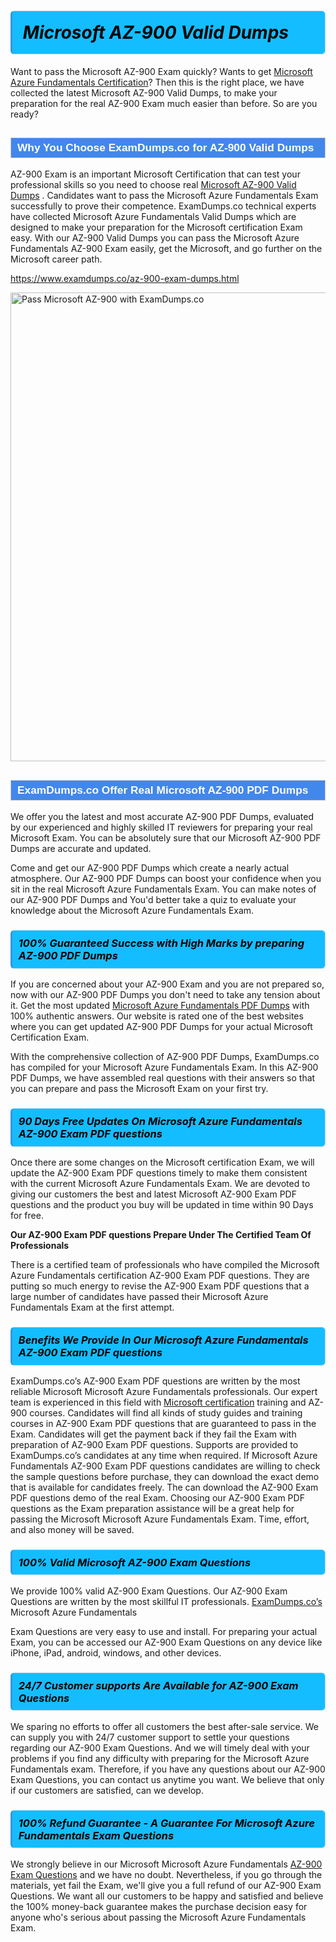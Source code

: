 <h1>                <strong><span style="display: block; color: #000000; background: #14BDFF; border: 0.5px solid #AED6F1; border-left: 3px solid #3498DB; padding: .6em; border-radius: 6px;">                     <em>Microsoft AZ-900 <span class="exam_variation">Valid Dumps</span> </em>                </span></strong>            </h1>                        <p>Want to pass the Microsoft AZ-900 Exam quickly? Wants to get <a href="https://www.examdumps.co/microsoft-azure-fundamentals-exam-dumps.html">Microsoft Azure Fundamentals Certification</a>?  Then this is the right place, we have collected the             latest Microsoft AZ-900 <span class="exam_variation">Valid Dumps</span>, to make your preparation for the real AZ-900 Exam much easier than before. So are you ready?</p>                        <h2 style="background: #4287ec; border: 1px solid #cccccc; padding: 5px 10px;">                <span style="color: #ffffff;">                    <span style="font-size: 11pt;">                        <span style="line-height: normal;">                            <span style="font-family: Calibri,sans-serif;">                                <strong>                                    <span style="font-size: 13.0pt;">Why You Choose ExamDumps.co for AZ-900 <span class="exam_variation">Valid Dumps</span></span>                                </strong>                            </span>                        </span>                    </span>                </span>            </h2>                        <p>AZ-900 Exam is an important Microsoft Certification that can test your professional skills so you need to choose real <a href="https://www.examdumps.co/az-900-exam-dumps.html">Microsoft AZ-900 <span class="exam_variation">Valid Dumps</span></a> .             Candidates want to pass the Microsoft Azure Fundamentals Exam successfully to prove their competence. ExamDumps.co technical experts             have collected Microsoft Azure Fundamentals <span class="exam_variation">Valid Dumps</span> which are designed to make your preparation for the Microsoft certification Exam easy. With our             AZ-900 <span class="exam_variation">Valid Dumps</span> you can pass the Microsoft Azure Fundamentals AZ-900 Exam easily, get the Microsoft, and go further on the Microsoft career path.</p>                        <p><a href="https://www.examdumps.co/az-900-exam-dumps.html">https://www.examdumps.co/az-900-exam-dumps.html</a></p>                        <p><a href="https://www.examdumps.co/"><img src="https://www.examdumps.co//images/banners/big-sale-20-percent-discount-offer-examdumps.jpg" class="postImage" alt="Pass Microsoft AZ-900 with ExamDumps.co" width="750"></a></p>                            <h2 style="background: #4287ec; border: 1px solid #cccccc; padding: 5px 10px;">                <span style="color: #ffffff;">                    <span style="font-size: 11pt;">                        <span style="line-height: normal;">                            <span style="font-family: Calibri,sans-serif;">                                <strong>                                    <span style="font-size: 13.0pt;">ExamDumps.co Offer Real Microsoft AZ-900 <span class="exam_variation2">PDF Dumps</span></span>                                </strong>                            </span>                        </span>                    </span>                </span>            </h2>                        <p>We offer you the latest and most accurate AZ-900 <span class="exam_variation2">PDF Dumps</span>, evaluated by our experienced and highly skilled IT reviewers for preparing your             real Microsoft Exam. You can be absolutely sure that our Microsoft AZ-900 <span class="exam_variation2">PDF Dumps</span> are accurate and updated.</p>                        <p>Come and get our AZ-900 <span class="exam_variation2">PDF Dumps</span> which create a nearly actual atmosphere. Our AZ-900 <span class="exam_variation2">PDF Dumps</span> can boost your confidence when you sit             in the real Microsoft Azure Fundamentals Exam. You can make notes of our AZ-900 <span class="exam_variation2">PDF Dumps</span> and You'd better take a quiz to evaluate             your knowledge about the Microsoft Azure Fundamentals Exam.</p>                        <h3>                <strong>                    <span style="display: block; color: #000000; background: #14BDFF; border: 0.5px solid #AED6F1; border-left: 3px solid #3498DB; padding: .6em; border-radius: 6px;">                        <em>100% Guaranteed Success with High Marks by preparing AZ-900 <span class="exam_variation2">PDF Dumps</span></em>                    </span>                </strong>            </h3>                        <p>If you are concerned about your AZ-900 Exam and you are not prepared so, now with our AZ-900 <span class="exam_variation2">PDF Dumps</span> you don't need to take any tension about it.            Get the most updated <a href="https://www.examdumps.co/az-900-exam-dumps.html">Microsoft Azure Fundamentals <span class="exam_variation2">PDF Dumps</span></a> with 100% authentic answers. Our website is rated one of the best websites where you can             get updated AZ-900 <span class="exam_variation2">PDF Dumps</span> for your actual Microsoft Certification Exam.</p>                        <p>With the comprehensive collection of AZ-900 <span class="exam_variation2">PDF Dumps</span>, ExamDumps.co has compiled for your Microsoft Azure Fundamentals Exam. In this AZ-900 <span class="exam_variation2">PDF Dumps</span>,             we have assembled real questions with their answers so that you can prepare and pass the Microsoft Exam on your first try.</p>                        <h3>                <strong>                    <span style="display: block; color: #000000; background: #14BDFF; border: 0.5px solid #AED6F1; border-left: 3px solid #3498DB; padding: .6em; border-radius: 6px;">                        <em>90 Days Free Updates On Microsoft Azure Fundamentals AZ-900 <span class="exam_variation3">Exam PDF questions</span></em>                    </span>                </strong>            </h3>                        <p>Once there are some changes on the Microsoft certification Exam, we will update the AZ-900 <span class="exam_variation3">Exam PDF questions</span> timely to make them consistent with the current             Microsoft Azure Fundamentals Exam. We are devoted to giving our customers the best and latest Microsoft AZ-900 <span class="exam_variation3">Exam PDF questions</span> and the product you buy             will be updated in time within 90 Days for free.</p>                        <p><strong>Our AZ-900 <span class="exam_variation3">Exam PDF questions</span> Prepare Under The Certified Team Of Professionals</strong></p>                        <p>There is a certified team of professionals who have compiled the Microsoft Azure Fundamentals certification             AZ-900 <span class="exam_variation3">Exam PDF questions</span>. They are putting so much energy to revise the AZ-900 <span class="exam_variation3">Exam PDF questions</span> that a large number of candidates have passed             their Microsoft Azure Fundamentals Exam  at the first attempt.</p>                        <h3>                <strong>                    <span style="display: block; color: #000000; background: #14BDFF; border: 0.5px solid #AED6F1; border-left: 3px solid #3498DB; padding: .6em; border-radius: 6px;">                        <em>Benefits We Provide In Our Microsoft Azure Fundamentals AZ-900 <span class="exam_variation3">Exam PDF questions</span></em>                    </span>                </strong>            </h3>                        <p>ExamDumps.co’s AZ-900 <span class="exam_variation3">Exam PDF questions</span> are written by the most reliable Microsoft Microsoft Azure Fundamentals professionals. Our expert team is experienced in             this field with <a href="https://www.examdumps.co/microsoft-exam-dumps.html">Microsoft certification</a> training and AZ-900 courses. Candidates will find all kinds of study guides and training courses in             AZ-900 <span class="exam_variation3">Exam PDF questions</span> that are guaranteed to pass in the Exam. Candidates will get the payment back if they fail the Exam with preparation of             AZ-900 <span class="exam_variation3">Exam PDF questions</span>. Supports are provided to ExamDumps.co’s candidates at any time when required. If Microsoft Azure Fundamentals             AZ-900 <span class="exam_variation3">Exam PDF questions</span> candidates are willing to check the sample questions before purchase, they can download the exact demo that is available             for candidates freely. The can download the AZ-900 <span class="exam_variation3">Exam PDF questions</span> demo of the real Exam. Choosing our AZ-900 <span class="exam_variation3">Exam PDF questions</span> as the Exam preparation             assistance will be a great help for passing the Microsoft Microsoft Azure Fundamentals Exam. Time, effort, and also money will be saved.</p>                        <h3>                <strong>                    <span style="display: block; color: #000000; background: #14BDFF; border: 0.5px solid #AED6F1; border-left: 3px solid #3498DB; padding: .6em; border-radius: 6px;">                        <em>100% Valid Microsoft AZ-900 <span class="exam_variation4">Exam Questions</span></em>                    </span>                </strong>            </h3>                        <p>We provide 100% valid AZ-900 <span class="exam_variation4">Exam Questions</span>. Our AZ-900 <span class="exam_variation4">Exam Questions</span> are written by the most skillful IT professionals. <a href="https://www.examdumps.co/">ExamDumps.co’s</a> Microsoft Azure Fundamentals</p>            <p> <span class="exam_variation4">Exam Questions</span> are very easy to use and install. For preparing your actual Exam, you can be accessed our AZ-900 <span class="exam_variation4">Exam Questions</span> on any device like iPhone, iPad, android, windows, and other devices.</p>                        <h3>                <strong>                    <span style="display: block; color: #000000; background: #14BDFF; border: 0.5px solid #AED6F1; border-left: 3px solid #3498DB; padding: .6em; border-radius: 6px;">                        <em>24/7 Customer supports Are Available for AZ-900 <span class="exam_variation4">Exam Questions</span></em>                    </span>                </strong>            </h3>                        <p>We sparing no efforts to offer all customers the best after-sale service. We can supply you with 24/7 customer support to settle your             questions regarding our AZ-900 <span class="exam_variation4">Exam Questions</span>. And we will timely deal with your problems if you find any difficulty with preparing for the             Microsoft Azure Fundamentals exam. Therefore, if you have any questions about our AZ-900 <span class="exam_variation4">Exam Questions</span>, you can contact us             anytime you want. We believe that only if our customers are satisfied, can we develop.</p>                        <h3>                <strong>                    <span style="display: block; color: #000000; background: #14BDFF; border: 0.5px solid #AED6F1; border-left: 3px solid #3498DB; padding: .6em; border-radius: 6px;">                        <em>100% Refund Guarantee - A Guarantee For Microsoft Azure Fundamentals <span class="exam_variation4">Exam Questions</span></em>                    </span>                </strong>            </h3>                        <p>We strongly believe in our Microsoft Microsoft Azure Fundamentals <a href="https://www.examdumps.co/az-900-exam-dumps.html">AZ-900 <span class="exam_variation4">Exam Questions</span></a> and we have no doubt. Nevertheless, if you go through             the materials, yet fail the Exam, we'll give you a full refund of our AZ-900 <span class="exam_variation4">Exam Questions</span>. We want all our customers to be happy and satisfied and             believe the 100% money-back guarantee makes the purchase decision easy for anyone who's serious about passing the Microsoft Azure Fundamentals Exam.</p>                    
